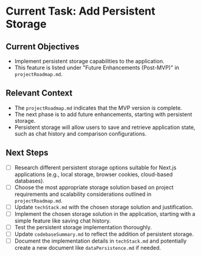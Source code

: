 # Current Task: Add Persistent Storage

## Current Objectives
- Implement persistent storage capabilities to the application.
- This feature is listed under "Future Enhancements (Post-MVP)" in `projectRoadmap.md`.

## Relevant Context
- The `projectRoadmap.md` indicates that the MVP version is complete.
- The next phase is to add future enhancements, starting with persistent storage.
- Persistent storage will allow users to save and retrieve application state, such as chat history and comparison configurations.

## Next Steps
- [ ] Research different persistent storage options suitable for Next.js applications (e.g., local storage, browser cookies, cloud-based databases).
- [ ] Choose the most appropriate storage solution based on project requirements and scalability considerations outlined in `projectRoadmap.md`.
- [ ] Update `techStack.md` with the chosen storage solution and justification.
- [ ] Implement the chosen storage solution in the application, starting with a simple feature like saving chat history.
- [ ] Test the persistent storage implementation thoroughly.
- [ ] Update `codebaseSummary.md` to reflect the addition of persistent storage.
- [ ] Document the implementation details in `techStack.md` and potentially create a new document like `dataPersistence.md` if needed.